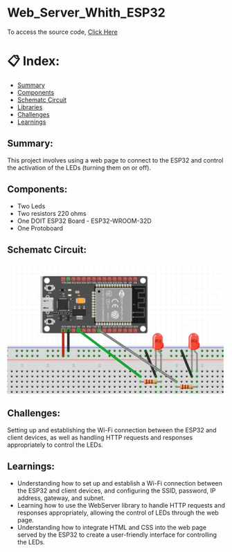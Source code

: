 # Web_Server_Whith_ESP32
To access the source code, [Click Here](https://github.com/marMroc/Web_Server_Whith_ESP32/blob/main/Web_server_ESP32.ino)

# 📋 Index:
- [Summary](#id01)
- [Components](#id02)
- [Schematc Circuit](#id03)
- [Libraries](#id04)
- [Challenges](#id05)
- [Learnings](#id07)

## Summary: <a name="id01"></a>
This project involves using a web page to connect to the ESP32 and control the activation of the LEDs (turning them on or off).

## Components: <a name="id02"></a>
- Two Leds
- Two resistors 220 ohms
- One DOIT ESP32 Board - ESP32-WROOM-32D
- One Protoboard

## Schematc Circuit: 
<a name="id03"></a><img style="width:500px;" src="https://github.com/marMroc/Web_Server_Whith_ESP32/blob/main/Circuit_Design.png" >

## Challenges: <a name="id05"></a>
Setting up and establishing the Wi-Fi connection between the ESP32 and client devices, as well as handling HTTP requests and responses appropriately to control the LEDs.

## Learnings: <a name="id07"></a>
- Understanding how to set up and establish a Wi-Fi connection between the ESP32 and client devices, and configuring the SSID, password, IP address, gateway, and subnet.
- Learning how to use the WebServer library to handle HTTP requests and responses appropriately, allowing the control of LEDs through the web page.
- Understanding how to integrate HTML and CSS into the web page served by the ESP32 to create a user-friendly interface for controlling the LEDs.

